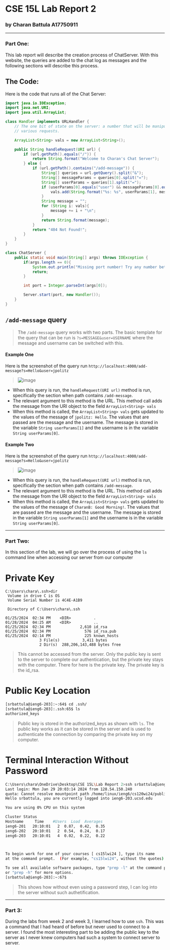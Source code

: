 # CSE 15L Lab Report 2
### by Charan Battula A17750911

---
### Part One: 
This lab report will describe the creation process of ChatServer.  With this website, the queries are added to the chat log as messages and the following sections will describe this process. 

## The Code:
Here is the code that runs all of the Chat Server:
```java
import java.io.IOException;
import java.net.URI;
import java.util.ArrayList;

class Handler implements URLHandler {
    // The one bit of state on the server: a number that will be manipulated by
    // various requests.

    ArrayList<String> vals = new ArrayList<String>();

    public String handleRequest(URI url) {
        if (url.getPath().equals("/")) {
            return String.format("Welcome to Charan's Chat Server");
        } else {
            if (url.getPath().contains("/add-message")) {
                String[] queries = url.getQuery().split("&");
                String[] messageParams = queries[0].split("=");
                String[] userParams = queries[1].split("=");
                if (userParams[0].equals("user") && messageParams[0].equals("s")) {
                    vals.add(String.format("%s: %s", userParams[1], messageParams[1]));
                }
                String message = "";
                for (String i: vals){
                    message += i + "\n";
                }
                return String.format(message);
            }
            return "404 Not Found!";
        }
    }
}

class ChatServer {
    public static void main(String[] args) throws IOException {
        if(args.length == 0){
            System.out.println("Missing port number! Try any number between 1024 to 49151");
            return;
        }

        int port = Integer.parseInt(args[0]);

        Server.start(port, new Handler());
    }
}

```

## `/add-message` query
> The `/add-message` query works with two parts. The basic template for the query that can be run is `?s=MESSAGE&user=USERNAME` where the message and username can be switched with this.

#### Example One
Here is the screenshot of the query run `http://localhost:4000/add-message?s=Hello&user=jpolitz`
> ![image](https://github.com/Chana-Battura/cse15l-lab-report2/assets/39713790/0a2674cd-76f1-41e2-b496-c8e2b7adefed)
- When this query is run, the `handleRequest(URI url)` method is run, specifically the section when path contains `/add-message`.
- The relevant argument to this method is the URL.  This method call adds the message from the URI object to the field `ArrayList<String> vals`
- When this method is called, the `ArrayList<String> vals` gets updated to the values of the message of `jpolitz: Hello`.  The values that are passed are the message and the username.  The message is stored in the variable `String userParams[1]` and the username is in the variable `String userParams[0]`.  

#### Example Two
Here is the screenshot of the query run `http://localhost:4000/add-message?s=Hello&user=jpolitz`
> ![image](https://github.com/Chana-Battura/cse15l-lab-report2/assets/39713790/d4d72123-2a83-42ff-9b43-5aba2b360ba6)
- When this query is run, the `handleRequest(URI url)` method is run, specifically the section when path contains `/add-message`.
- The relevant argument to this method is the URL.  This method call adds the message from the URI object to the field `ArrayList<String> vals`
- When this method is called, the `ArrayList<String> vals` gets updated to the values of the message of `CharanB: Good Morning!`.  The values that are passed are the message and the username.  The message is stored in the variable `String userParams[1]` and the username is in the variable `String userParams[0]`.

  
---
### Part Two:
In this section of the lab, we will go over the process of using the `ls` command line when accessing our server from our computer

# Private Key
```
C:\Users\chara\.ssh>dir
 Volume in drive C is OS
 Volume Serial Number is 4C4E-A1B9

 Directory of C:\Users\chara\.ssh

01/25/2024  02:34 PM    <DIR>          .
01/28/2024  04:25 AM    <DIR>          ..
01/25/2024  02:34 PM             2,610 id_rsa
01/25/2024  02:34 PM               576 id_rsa.pub
01/25/2024  02:14 PM               225 known_hosts
               3 File(s)          3,411 bytes
               2 Dir(s)  288,206,143,488 bytes free
```

> This cannot be accessed from the server.  Only the public key is sent to the server to complete our authentication, but the private key stays with the computer.  There for here is the private key.  The private key is the id_rsa.


# Public Key Location
``` bash
[srbattula@ieng6-203]:~:64$ cd .ssh/
[srbattula@ieng6-203]:.ssh:65$ ls
authorized_keys
```

> Public key is stored in the authorized_keys as shown with `ls`.  The public key works as it can be stored in the server and is used to authenticate the connection by comparing the private key on my computer.

# Terminal Interaction Without Password
```bash
C:\Users\chara\OneDrive\Desktop\CSE 15L\Lab Report 2>ssh srbattula@ieng6.ucsd.edu
Last login: Mon Jan 29 20:03:14 2024 from 128.54.150.240
quota: Cannot resolve mountpoint path /home/linux/ieng6/cs120wi24/public/.snapshot/daily.2023-12-28_0010: Stale file handle
Hello srbattula, you are currently logged into ieng6-203.ucsd.edu

You are using 0% CPU on this system

Cluster Status 
Hostname     Time    #Users  Load  Averages  
ieng6-201   20:10:01   2  0.87,  0.42,  0.35
ieng6-202   20:10:01   2  0.54,  0.24,  0.17
ieng6-203   20:10:01   4  0.02,  0.22,  0.22

 

To begin work for one of your courses [ cs15lwi24 ], type its name       
at the command prompt.  (For example, "cs15lwi24", without the quotes).  

To see all available software packages, type "prep -l" at the command prompt,
or "prep -h" for more options.
[srbattula@ieng6-203]:~:67$ 
```

> This shows how without even using a password step, I can log into the server without such authetification.

---
### Part 3:
During the labs from week 2 and week 3, I learned how to use `ssh`.  This was a command that I had heard of before but never used to connect to a server.  I found the most interesting part to be adding the public key to the server as I never knew computers had such a system to connect server to server.

